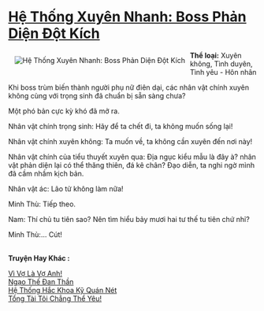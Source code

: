 <a href="https://utruyen.com/he-thong-xuyen-nhanh-boss-phan-dien-dot-kich/17449/" title="Hệ Thống Xuyên Nhanh: Boss Phản Diện Đột Kích"><h1>Hệ Thống Xuyên Nhanh: Boss Phản Diện Đột Kích</h1></a><div style="display:table"><img align="right" style="float: left; padding: 10px;" src="https://utruyen.com/images/story/200x260/he-thong-xuyen-nhanh-boss-phan-dien-dot-kich.jpg" alt="Hệ Thống Xuyên Nhanh: Boss Phản Diện Đột Kích"><b>Thể loại:</b> Xuyên không, Tình duyên, Tình yêu - Hôn nhân<p></p>Khi boss trùm biến thành người phụ nữ điên dại, các nhân vật chính xuyên không cùng với trọng sinh đã chuẩn bị sẵn sàng chưa?<p></p>Một phó bản cực kỳ khó đã mở ra.<p></p>Nhân vật chính trọng sinh: Hãy để ta chết đi, ta không muốn sống lại!<p></p>Nhân vật chính xuyên không: Ta muốn về, ta không cần xuyên đến nơi này!<p></p>Nhân vật chính của tiểu thuyết xuyên qua: Địa ngục kiểu mẫu là đây à? nhân vật phản diện lại có thể thăng thiên, đá kê chân? Đạo diễn, ta nghi ngờ mình đã cầm nhầm kịch bản.<p></p>Nhân vật ác: Lão tử không làm nữa! <p></p>Minh Thù: Tiếp theo.<p></p>Nam: Thí chủ tu tiên sao? Nên tìm hiểu bảy mươi hai tư thế tu tiên chứ nhỉ?<p></p>Minh Thù:... Cút!</div><p><br><b>Truyện Hay Khác :</b></p><a href="https://utruyen.com/vi-vo-la-vo-anh/9278/" alt="Vì Vợ Là Vợ Anh!">Vì Vợ Là Vợ Anh!</a><br/><a href="https://github.com/quanluxury/ngontinhhot/tree/master/truyenhay/21750/" alt="Ngạo Thế Đan Thần">Ngạo Thế Đan Thần</a><br/><a href="https://www.flickr.com/photos/183745219@N08/49147090567/" alt="Hệ Thống Hắc Khoa Kỹ Quán Nét">Hệ Thống Hắc Khoa Kỹ Quán Nét</a><br/><a href="https://truyenngontinhay.wordpress.com/2019/10/03/tong-tai-toi-chang-the-yeu/" alt="Tổng Tài Tôi Chẳng Thể Yêu!">Tổng Tài Tôi Chẳng Thể Yêu!</a><br/>